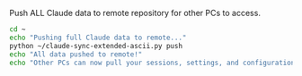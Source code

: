 Push ALL Claude data to remote repository for other PCs to access.

```bash
cd ~
echo "Pushing full Claude data to remote..."
python ~/claude-sync-extended-ascii.py push
echo "All data pushed to remote!"
echo "Other PCs can now pull your sessions, settings, and configurations"
```